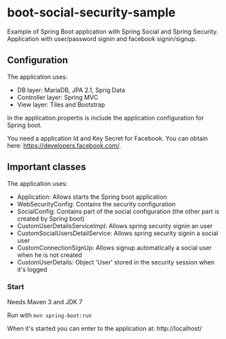# boot-social-security-sample

Example of Spring Boot application with Spring Social and Spring Security. Application with user/password signin and facebook signin/signup. 

## Configuration

The application uses:
  - DB layer: MariaDB, JPA 2.1, Sprig Data
  - Controller layer: Spring MVC
  - View layer: Tiles and Bootstrap
  
In the application.propertis is include the application configuration for Spring boot. 

You need a application Id and Key Secret for Facebook. You can obtain here: https://developers.facebook.com/.

## Important classes

The application uses:
  - Application: Allows starts the Spring boot application
  - WebSecurityConfig: Contains the security configuration
  - SocialConfig: Contains part of the social configuration (the other part is created by Spring boot)
  - CustomUserDetailsServiceImpl: Allows spring security signin an user
  - CustomSocialUsersDetailService: Allows spring security signin a social user
  - CustomConnectionSignUp: Allows signup automatically a social user when he is not created
  - CustomUserDetails: Object 'User' stored in the security session when it's logged

### Start

Needs Maven 3 and JDK 7

Run with `mvn spring-boot:run`

When it's started you can enter to the application at: http://localhost/